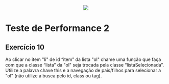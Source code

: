 <p align="center">
    <img src="https://www.infnet.edu.br/infnet/wp-content/themes/infnet.homepage//assets/img/LogoInfnetRodape.png"/>
</p>

# Teste de Performance 2

## Exercício 10

Ao clicar no item "li" de id “item” da lista "ol" chame uma função que faça com que a classe “lista” da "ol" seja trocada pela classe “listaSelecionada”. Utilize a palavra chave this e a navegação de pais/filhos para selecionar a "ol" (não utilize a busca pelo id, class ou tag).
